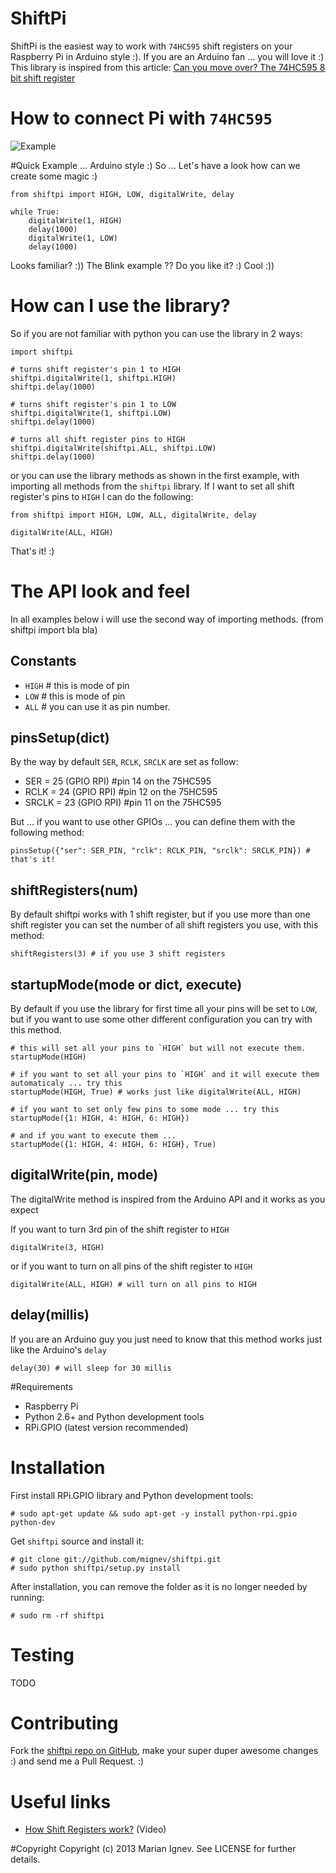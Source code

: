 ShiftPi
=======

ShiftPi is the easiest way to work with `74HC595` shift registers on your Raspberry Pi in Arduino style :). If you are an Arduino fan ... you will love it :) This library is inspired from this article: [Can you move over? The 74HC595 8 bit shift register](http://bildr.org/2011/02/74hc595/)

# How to connect Pi with `74HC595`
![Example](https://dl.dropbox.com/u/4710119/mess/shiftpi-conn_bb.png)

#Quick Example ... Arduino style :)
So ... Let's have a look how can we create some magic :)

    from shiftpi import HIGH, LOW, digitalWrite, delay

    while True:
        digitalWrite(1, HIGH)
        delay(1000)
        digitalWrite(1, LOW)
        delay(1000)

Looks familiar? :)) The Blink example ?? Do you like it? :) Cool :))

# How can I use the library?

So if you are not familiar with python you can use the library in 2 ways:

    import shiftpi

    # turns shift register's pin 1 to HIGH
    shiftpi.digitalWrite(1, shiftpi.HIGH)
    shiftpi.delay(1000)

    # turns shift register's pin 1 to LOW
    shiftpi.digitalWrite(1, shiftpi.LOW)
    shiftpi.delay(1000)

    # turns all shift register pins to HIGH
    shiftpi.digitalWrite(shiftpi.ALL, shiftpi.LOW)
    shiftpi.delay(1000)

or you can use the library methods as shown in the first example, with importing all methods from the `shiftpi` library. If I want to set all shift register's pins to `HIGH` I can do the following:

    from shiftpi import HIGH, LOW, ALL, digitalWrite, delay

    digitalWrite(ALL, HIGH)

That's it! :)

# The API look and feel

In all examples below i will use the second way of importing methods. (from shiftpi import bla bla)

## Constants

* `HIGH` # this is mode of pin
* `LOW`  # this is mode of pin
* `ALL`  # you can use it as pin number.


## pinsSetup(dict)
By the way by default `SER`, `RCLK`, `SRCLK` are set as follow:

* SER   = 25  (GPIO RPI)  #pin 14 on the 75HC595
* RCLK  = 24  (GPIO RPI)  #pin 12 on the 75HC595
* SRCLK = 23  (GPIO RPI)  #pin 11 on the 75HC595

But ... if you want to use other GPIOs ... you can define them with the following method:

    pinsSetup({"ser": SER_PIN, "rclk": RCLK_PIN, "srclk": SRCLK_PIN}) # that's it!

## shiftRegisters(num)
By default shiftpi works with 1 shift register, but if you use more than one shift register you can set the number of all shift registers you use, with this method:

    shiftRegisters(3) # if you use 3 shift registers

## startupMode(mode or dict, execute)
By default if you use the library for first time all your pins will be set to `LOW`, but if you want to use some other different configuration you can try with this method.

    # this will set all your pins to `HIGH` but will not execute them.
    startupMode(HIGH)

    # if you want to set all your pins to `HIGH` and it will execute them automaticaly ... try this
    startupMode(HIGH, True) # works just like digitalWrite(ALL, HIGH)

    # if you want to set only few pins to some mode ... try this
    startupMode({1: HIGH, 4: HIGH, 6: HIGH})

    # and if you want to execute them ...
    startupMode({1: HIGH, 4: HIGH, 6: HIGH}, True)

## digitalWrite(pin, mode)
The digitalWrite method is inspired from the Arduino API and it works as you expect

If you want to turn 3rd pin of the shift register to `HIGH`

    digitalWrite(3, HIGH)

or if you want to turn on all pins of the shift register to `HIGH`

    digitalWrite(ALL, HIGH) # will turn on all pins to HIGH

## delay(millis)
If you are an Arduino guy you just need to know that this method works just like the Arduino's `delay`

    delay(30) # will sleep for 30 millis

#Requirements

* Raspberry Pi
* Python 2.6+ and Python development tools
* RPi.GPIO (latest version recommended)

# Installation

First install RPi.GPIO library and Python development tools:

    # sudo apt-get update && sudo apt-get -y install python-rpi.gpio python-dev

Get `shiftpi` source and install it:

    # git clone git://github.com/mignev/shiftpi.git
    # sudo python shiftpi/setup.py install

After installation, you can remove the folder as it is no longer needed by running:
    
    # sudo rm -rf shiftpi

# Testing
TODO

# Contributing
Fork the [shiftpi repo on GitHub](https://github.com/mignev/shiftpi), make your super duper awesome changes :) and send me a Pull Request. :)

# Useful links
* [How Shift Registers work?](http://www.youtube.com/watch?feature=player_embedded&v=6fVbJbNPrEU#!) (Video)

#Copyright
Copyright (c) 2013 Marian Ignev. See LICENSE for further details.
